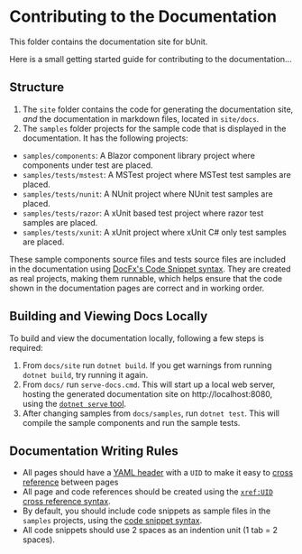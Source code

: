 # Contributing to the Documentation

This folder contains the documentation site for bUnit.

Here is a small getting started guide for contributing to the documentation...

## Structure

1. The `site` folder contains the code for generating the documentation site, _and_ the documentation in markdown files, located in `site/docs`.
2. The `samples` folder projects for the sample code that is displayed in the documentation. It has the following projects:  
  - `samples/components`: A Blazor component library project where components under test are placed.
  - `samples/tests/mstest`: A MSTest project where MSTest test samples are placed.
  - `samples/tests/nunit`: A NUnit project where NUnit test samples are placed.
  - `samples/tests/razor`: A xUnit based test project where razor test samples are placed.
  - `samples/tests/xunit`: A xUnit project where xUnit C# only test samples are placed.
  
These sample components source files and tests source files are included in the documentation using [DocFx's Code Snippet syntax](https://dotnet.github.io/docfx/spec/docfx_flavored_markdown.html?tabs=tabid-1%2Ctabid-a#code-snippet). They are created as real projects, making them runnable, which helps ensure that the code shown in the documentation pages are correct and in working order.  

## Building and Viewing Docs Locally

To build and view the documentation locally, following a few steps is required:

1. From `docs/site` run `dotnet build`. If you get warnings from running `dotnet build`, try running it again.
2. From `docs/` run `serve-docs.cmd`. This will start up a local web server, hosting the generated documentation site on http://localhost:8080, using the [`dotnet serve` tool](https://github.com/natemcmaster/dotnet-serve).
3. After changing samples from `docs/samples`, run `dotnet test`. This will compile the sample components and run the sample tests.

## Documentation Writing Rules

- All pages should have a [YAML header](https://dotnet.github.io/docfx/spec/docfx_flavored_markdown.html#yaml-header) with a `UID` to make it easy to [cross reference](https://dotnet.github.io/docfx/spec/docfx_flavored_markdown.html#cross-reference) between pages
- All page and code references should be created using the [`xref:UID` cross reference syntax](https://dotnet.github.io/docfx/tutorial/links_and_cross_references.html#using-cross-reference).
-   By default, you should include code snippets as sample files in the `samples` projects, using the [code snippet syntax](https://dotnet.github.io/docfx/spec/docfx_flavored_markdown.html#code-snippet).
- All code snippets should use 2 spaces as an indention unit (1 tab = 2 spaces).